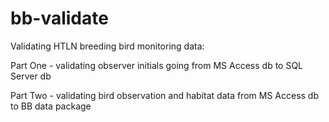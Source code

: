 # bb-validate

Validating HTLN breeding bird monitoring data:

Part One - validating observer initials going from MS Access db to SQL Server db 

Part Two - validating bird observation and habitat data from MS Access db to BB data package


